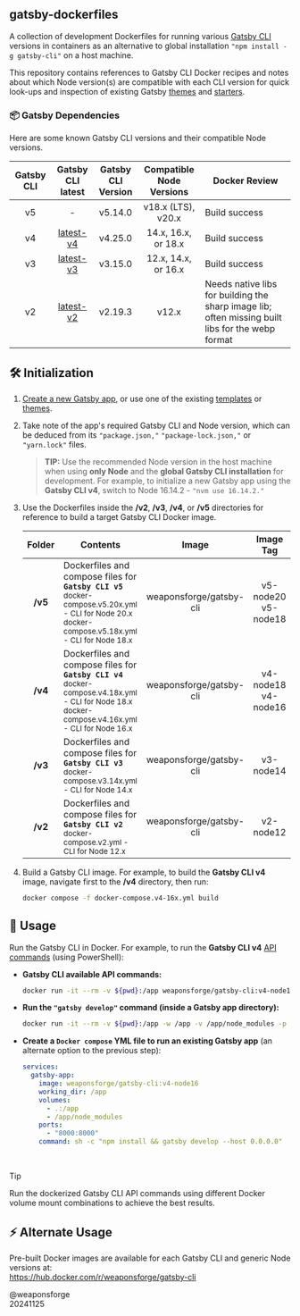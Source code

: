 ## gatsby-dockerfiles

A collection of development Dockerfiles for running various [Gatsby CLI](https://www.gatsbyjs.com/docs/reference/gatsby-cli/) versions in containers as an alternative to global installation `"npm install -g gatsby-cli"` on a host machine.

This repository contains references to Gatsby CLI Docker recipes and notes about which Node version(s) are compatible with each CLI version for quick look-ups and inspection of existing Gatsby [themes](https://jamstackthemes.dev/theme/#ssg=gatsby) and [starters](https://www.builtatlightspeed.com/category/gatsby).

### 📦 Gatsby Dependencies

Here are some known Gatsby CLI versions and their compatible Node versions.

| Gatsby CLI | Gatsby CLI<br>latest | Gatsby CLI<br>Version | Compatible Node<br>Versions | Docker Review |
| :---: | :---: | :---: | :---: | --- |
| v5 | - | v5.14.0 | v18.x (LTS), v20.x  | Build success |
| v4 | [latest-v4](https://www.npmjs.com/package/gatsby-cli/v/latest-v4) | v4.25.0 | 14.x, 16.x, or 18.x | Build success |
| v3 | [latest-v3](https://www.npmjs.com/package/gatsby-cli/v/latest-v3) | v3.15.0 | 12.x, 14.x, or 16.x | Build success |
| v2 | [latest-v2](https://www.npmjs.com/package/gatsby-cli/v/latest-v2) | v2.19.3 | v12.x | Needs native libs for building the sharp image lib; often missing built libs for the webp format |

## 🛠️ Initialization

1. [Create a new Gatsby app](https://www.gatsbyjs.com/docs/tutorial/getting-started/), or use one of the existing [templates](https://www.builtatlightspeed.com/category/gatsby) or [themes](https://jamstackthemes.dev/theme/#ssg=gatsby).

2. Take note of the app's required Gatsby CLI and Node version, which can be deduced from its `"package.json,"` `"package-lock.json,"` or `"yarn.lock"` files.
   > **TIP:** Use the recommended Node version in the host machine when using **only Node** and the **global Gatsby CLI installation** for development. For example, to initialize a new Gatsby app using the **Gatsby CLI v4**, switch to Node 16.14.2 - `"nvm use 16.14.2."`

3. Use the Dockerfiles inside the **/v2**, **/v3**, **/v4**, or **/v5** directories for reference to build a target Gatsby CLI Docker image.

   | Folder | Contents | Image | Image Tag |
   | :---: | --- | :---: | :---: |
   | **/v5** | Dockerfiles and compose files for **`Gatsby CLI v5`**<br><sub>docker-compose.v5.20x.yml - CLI for Node 20.x<br>docker-compose.v5.18x.yml - CLI for Node 18.x</sub> | weaponsforge/gatsby-cli | v5-node20<br>v5-node18 |
   | **/v4** | Dockerfiles and compose files for **`Gatsby CLI v4`**<br><sub>docker-compose.v4.18x.yml - CLI for Node 18.x<br>docker-compose.v4.16x.yml - CLI for Node 16.x</sub> | weaponsforge/gatsby-cli | v4-node18<br>v4-node16 |
   | **/v3** | Dockerfiles and compose files for **`Gatsby CLI v3`**<br><sub>docker-compose.v3.14x.yml - CLI for Node 14.x | weaponsforge/gatsby-cli | v3-node14 |
   | **/v2** | Dockerfiles and compose files for **`Gatsby CLI v2`**<br><sub>docker-compose.v2.yml - CLI for Node 12.x | weaponsforge/gatsby-cli | v2-node12 |

4. Build a Gatsby CLI image. For example, to build the **Gatsby CLI v4** image, navigate first to the **/v4** directory, then run:
   ```bash
   docker compose -f docker-compose.v4-16x.yml build
   ```

## 🚀 Usage

Run the Gatsby CLI in Docker. For example, to run the **Gatsby CLI v4** [API commands](https://www.gatsbyjs.com/docs/reference/gatsby-cli/#api-commands) (using PowerShell):

- **Gatsby CLI available API commands:**
   ```bash
   docker run -it --rm -v ${pwd}:/app weaponsforge/gatsby-cli:v4-node16 gatsby <API_COMMAND>
   ```

- **Run the `"gatsby develop"` command (inside a Gatsby app directory):**
   ```bash
   docker run -it --rm -v ${pwd}:/app -w /app -v /app/node_modules -p 8000:8000 weaponsforge/gatsby-cli:v4-node16 sh -c "npm install && gatsby develop -H 0.0.0.0 --verbose"
   ```

- **Create a `Docker compose` YML file to run an existing Gatsby app** (an alternate option to the previous step):<br>

   ```yaml
   services:
     gatsby-app:
       image: weaponsforge/gatsby-cli:v4-node16
       working_dir: /app
       volumes:
         - .:/app
         - /app/node_modules
       ports:
         - "8000:8000"
       command: sh -c "npm install && gatsby develop --host 0.0.0.0"
   ```

<br>

> [!TIP]
> Run the dockerized Gatsby CLI API commands using different Docker volume mount combinations to achieve the best results.

## ⚡ Alternate Usage

Pre-built Docker images are available for each Gatsby CLI and generic Node versions at:<br>
https://hub.docker.com/r/weaponsforge/gatsby-cli

@weaponsforge<br>
20241125
